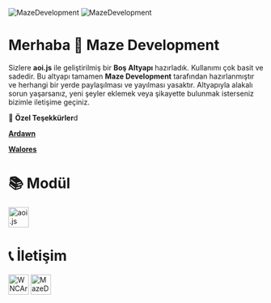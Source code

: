 ![MazeDevelopment](https://cdn.discordapp.com/attachments/1081943858230853632/1174348246458585098/20231115_170028.png?ex=65674408&is=6554cf08&hm=275cafb69bbd3d21b4ee0820d8b44721b191836685065636a8939553972d7eb3&)
![MazeDevelopment](https://cdn.discordapp.com/attachments/1174071575901904968/1175494512743817276/20231118_205458.png?ex=656b6f93&is=6558fa93&hm=c85a685a69d020f0bc4659a6d03b5b316bd884e727e1882243e58ddb33e8100c&)
# Merhaba 👋 Maze Development
Sizlere **aoi.js** ile geliştirilmiş bir **Boş Altyapı** hazırladık. Kullanımı çok basit ve sadedir. Bu altyapı tamamen **Maze Development** tarafından hazırlanmıştır ve herhangi bir yerde paylaşılması ve yayılması yasaktır. Altyapıyla alakalı sorun yaşarsanız, yeni şeyler eklemek veya şikayette bulunmak isterseniz bizimle iletişime geçiniz.

🎉 **Özel Teşekkürler**d

**[Ardawn](https://github.com/ardawn9)**

**[Walores](https://github.com/walores)**

# 📚 Modül
<p align="left"> <a href="https://aoi.js.org/" target="_blank" rel="noreferrer"> <img src="https://media.discordapp.net/attachments/1058843428831629443/1063149432255811685/6C179234-C7D8-4CAB-9BED-57F8EDE46731.png?width=553&height=553" alt="aoi.js" width="40" height="40"/> </a> </p>

# 📞 İletişim
<p align="left">
<a href="https://discord.gg/codeshare" target="blank"><img align="center" src="https://www.svgrepo.com/show/353655/discord-icon.svg" alt="WNCArT5gk2" height="40" width="40" /></a>
<a href="https://www.youtube.com/@MazeDevelopment_" target="blank"><img align="center" src="https://www.svgrepo.com/show/475700/youtube-color.svg" alt="MazeDevelopment_" height="40" width="40" /></a>
</p>
